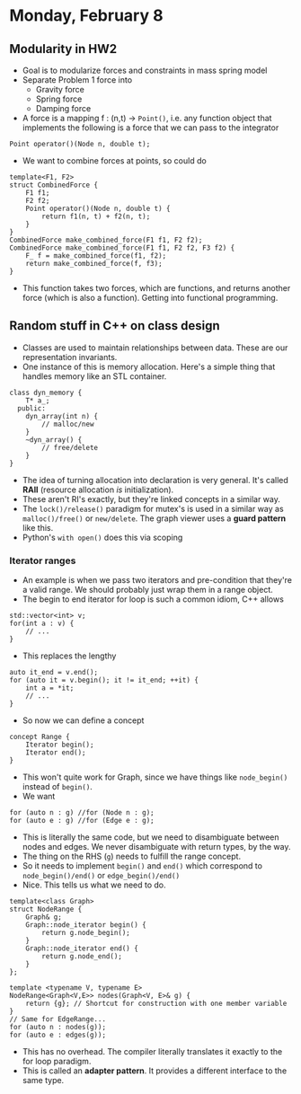 # Monday, February 8

## Modularity in HW2

* Goal is to modularize forces and constraints in mass spring model
* Separate Problem 1 force into
    * Gravity force
    * Spring force
    * Damping force
* A force is a mapping f : (n,t) → ```Point()```, i.e. any function object that implements the following is a force that we can pass to the integrator
```{cpp}
Point operator()(Node n, double t);
```
* We want to combine forces at points, so could do
```{cpp}
template<F1, F2>
struct CombinedForce {
	F1 f1;
	F2 f2;
	Point operator()(Node n, double t) {
		return f1(n, t) + f2(n, t);
    }
}
CombinedForce make_combined_force(F1 f1, F2 f2);
CombinedForce make_combined_force(F1 f1, F2 f2, F3 f2) {
	F_ f = make_combined_force(f1, f2);
	return make_combined_force(f, f3);
}
```
* This function takes two forces, which are functions, and returns another force (which is also a function). Getting into functional programming.

## Random stuff in C++ on class design

* Classes are used to maintain relationships between data. These are our representation invariants.
* One instance of this is memory allocation. Here's a simple thing that handles memory like an STL container.

```{cpp}
class dyn_memory {
    T* a_;
  public:
	dyn_array(int n) {
		// malloc/new
	}
	~dyn_array() {
		// free/delete
	}
}
```

* The idea of turning allocation into declaration is very general. It's called **RAII** (resource allocation *is* initialization).
* These aren't RI's exactly, but they're linked concepts in a similar way.
* The ```lock()/release()``` paradigm for mutex's is used in a similar way as ```malloc()/free()``` or ```new/delete```. The graph viewer uses a **guard pattern** like this.
* Python's ```with open()``` does this via scoping

### Iterator ranges
* An example is when we pass two iterators and pre-condition that they're a valid range. We should probably just wrap them in a range object.
* The begin to end iterator for loop is such a common idiom, C++ allows
```{cpp}
std::vector<int> v;
for(int a : v) {
	// ...
}
```
* This replaces the lengthy
```{cpp}
auto it_end = v.end();
for (auto it = v.begin(); it != it_end; ++it) {
	int a = *it;
	// ...
}
```
* So now we can define a concept
```{cpp}
concept Range {
	Iterator begin();
	Iterator end();
}
```
* This won't quite work for Graph, since we have things like ```node_begin()``` instead of ```begin()```.
* We want
```{cpp}
for (auto n : g) //for (Node n : g);
for (auto e : g) //for (Edge e : g);
```
* This is literally the same code, but we need to disambiguate between nodes and edges. We never disambiguate with return types, by the way.
* The thing on the RHS (```g```) needs to fulfill the range concept.
* So it needs to implement ```begin()``` and ```end()``` which correspond to ```node_begin()/end()``` or ```edge_begin()/end()```
* Nice. This tells us what we need to do.
```{cpp}
template<class Graph>
struct NodeRange {
	Graph& g;
	Graph::node_iterator begin() {
		return g.node_begin();
	}
	Graph::node_iterator end() {
		return g.node_end();
	}
};

template <typename V, typename E>
NodeRange<Graph<V,E>> nodes(Graph<V, E>& g) {
	return {g}; // Shortcut for construction with one member variable
}
// Same for EdgeRange...
for (auto n : nodes(g));
for (auto e : edges(g));
```
* This has no overhead. The compiler literally translates it exactly to the for loop paradigm.
* This is called an **adapter pattern**. It provides a different interface to the same type.